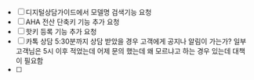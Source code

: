- [ ] 디지털상담가이드에서 모델명 검색기능 요청
- [ ] AHA 전산 단축키 기능 추가 요청
- [ ] 핫키 등록 기능 추가 요청
- [ ] 카톡 상담 5:30분까지 상담 받았을 경우 고객에게 공지나 알림이 가는가? 일부 고객님은 5시 이후 적었는데 어제 문의 했는데 왜 모르냐고 하는 경우 있는데 대책이 필요함
- [ ] 
